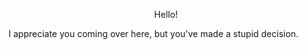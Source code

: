 <p align="center">Hello!</p>
<p>I appreciate you coming over here, but you've made a stupid decision.</p>

